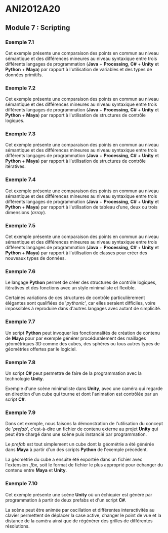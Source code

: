 # ANI2012A20

## Module 7 : Scripting

### Exemple 7.1

Cet exemple présente une comparaison des points en commun au niveau sémantique et des différences mineures au niveau syntaxique entre trois différents langages de programmation (**Java** + **Processing**, **C#** + **Unity** et **Python** + **Maya**) par rapport à l'utilisation de variables et des types de données primitifs.

### Exemple 7.2

Cet exemple présente une comparaison des points en commun au niveau sémantique et des différences mineures au niveau syntaxique entre trois différents langages de programmation (**Java** + **Processing**, **C#** + **Unity** et **Python** + **Maya**) par rapport à l'utilisation de structures de contrôle logiques.

### Exemple 7.3

Cet exemple présente une comparaison des points en commun au niveau sémantique et des différences mineures au niveau syntaxique entre trois différents langages de programmation (**Java** + **Processing**, **C#** + **Unity** et **Python** + **Maya**) par rapport à l'utilisation de structures de contrôle itératives.

### Exemple 7.4

Cet exemple présente une comparaison des points en commun au niveau sémantique et des différences mineures au niveau syntaxique entre trois différents langages de programmation (**Java** + **Processing**, **C#** + **Unity** et **Python** + **Maya**) par rapport à l'utilisation de tableau d’une, deux ou trois dimensions (*array*).

### Exemple 7.5

Cet exemple présente une comparaison des points en commun au niveau sémantique et des différences mineures au niveau syntaxique entre trois différents langages de programmation (**Java** + **Processing**, **C#** + **Unity** et **Python** + **Maya**) par rapport à l'utilisation de classes pour créer des nouveaux types de données.

### Exemple 7.6

Le langage **Python** permet de créer des structures de contrôle logiques, itératives et des fonctions avec un style minimaliste et flexible.

Certaines variations de ces structures de contrôle particulièrement élégantes sont qualifiées de '*pythonic*', car elles seraient difficiles, voire impossibles à reproduire dans d'autres langages avec autant de simplicité.

### Exemple 7.7

Un script **Python** peut invoquer les fonctionnalités de création de contenu de **Maya** pour par exemple générer procéduralement des maillages géométriques 3D comme des cubes, des sphères ou tous autres types de géométries offertes par le logiciel.

### Exemple 7.8

Un script **C#** peut permettre de faire de la programmation avec la technologie **Unity**.

Exemple d'une scène minimaliste dans **Unity**, avec une caméra qui regarde en direction d'un cube qui tourne et dont l'animation est contrôlée par un script **C#**.

### Exemple 7.9

Dans cet exemple, nous faisons la démonstration de l'utilisation du concept de '*prefab*', c'est-à-dire un fichier de contenu externe au projet **Unity** qui peut être chargé dans une scène puis instancié par programmation.

Le *prefab* est tout simplement un cube dont la géométrie a été générée dans **Maya** à partir d'un des scripts **Python** de l'exemple précédent.

La géométrie du cube a ensuite été exportée dans un fichier avec l'extension *.fbx*, soit le format de fichier le plus approprié pour échanger du contenu entre **Maya** et **Unity**.

### Exemple 7.10

Cet exemple présente une scène **Unity** où un échiquier est généré par programmation à partir de deux prefabs et d'un script **C#**.

La scène peut être animée par oscillation et différentes interactivités au clavier permettent de déplacer la case active, changer le point de vue et la distance de la caméra ainsi que de régénérer des grilles de différentes résolutions.
